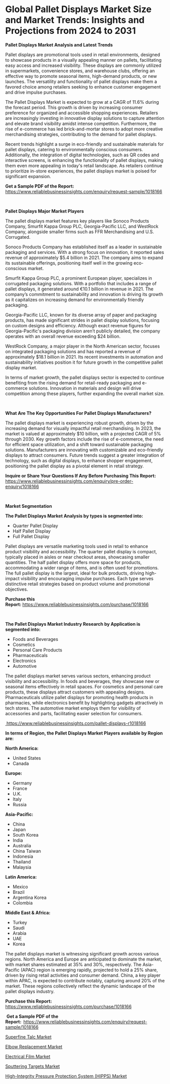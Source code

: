 <p><h1>Global Pallet Displays Market Size and Market Trends: Insights and Projections from 2024 to 2031</h1></p><p><strong>Pallet Displays Market Analysis and Latest Trends</strong></p>
<p><p>Pallet displays are promotional tools used in retail environments, designed to showcase products in a visually appealing manner on pallets, facilitating easy access and increased visibility. These displays are commonly utilized in supermarkets, convenience stores, and warehouse clubs, offering an effective way to promote seasonal items, high-demand products, or new launches. The versatility and functionality of pallet displays make them a favored choice among retailers seeking to enhance customer engagement and drive impulse purchases.</p><p>The Pallet Displays Market is expected to grow at a CAGR of 11.6% during the forecast period. This growth is driven by increasing consumer preference for organized and accessible shopping experiences. Retailers are increasingly investing in innovative display solutions to capture attention and elevate brand visibility amidst intense competition. Furthermore, the rise of e-commerce has led brick-and-mortar stores to adopt more creative merchandising strategies, contributing to the demand for pallet displays.</p><p>Recent trends highlight a surge in eco-friendly and sustainable materials for pallet displays, catering to environmentally conscious consumers. Additionally, the integration of digital technologies, such as QR codes and interactive screens, is enhancing the functionality of pallet displays, making them even more appealing in today's retail landscape. As retailers continue to prioritize in-store experiences, the pallet displays market is poised for significant expansion.</p></p>
<p><strong>Get a Sample PDF of the Report:&nbsp;</strong> <a href="https://www.reliablebusinessinsights.com/enquiry/request-sample/1018166">https://www.reliablebusinessinsights.com/enquiry/request-sample/1018166</a></p>
<p>&nbsp;</p>
<p><strong>Pallet Displays Major Market Players</strong></p>
<p><p>The pallet displays market features key players like Sonoco Products Company, Smurfit Kappa Group PLC, Georgia-Pacific LLC, and WestRock Company, alongside smaller firms such as FFR Merchandising and U.S. Corrugated.</p><p>Sonoco Products Company has established itself as a leader in sustainable packaging and services. With a strong focus on innovation, it reported sales revenue of approximately $5.4 billion in 2021. The company aims to expand its sustainable offerings, positioning itself well in the growing eco-conscious market.</p><p>Smurfit Kappa Group PLC, a prominent European player, specializes in corrugated packaging solutions. With a portfolio that includes a range of pallet displays, it generated around €10.1 billion in revenue in 2021. The company’s commitment to sustainability and innovation is driving its growth as it capitalizes on increasing demand for environmentally friendly packaging.</p><p>Georgia-Pacific LLC, known for its diverse array of paper and packaging products, has made significant strides in pallet display solutions, focusing on custom designs and efficiency. Although exact revenue figures for Georgia-Pacific's packaging division aren’t publicly detailed, the company operates with an overall revenue exceeding $24 billion.</p><p>WestRock Company, a major player in the North American sector, focuses on integrated packaging solutions and has reported a revenue of approximately $18.1 billion in 2021. Its recent investments in automation and sustainability initiatives position it for future growth in the competitive pallet display market.</p><p>In terms of market growth, the pallet displays sector is expected to continue benefiting from the rising demand for retail-ready packaging and e-commerce solutions. Innovation in materials and design will drive competition among these players, further expanding the overall market size.</p></p>
<p>&nbsp;</p>
<p><strong>What Are The Key Opportunities For Pallet Displays Manufacturers?</strong></p>
<p><p>The pallet displays market is experiencing robust growth, driven by the increasing demand for visually impactful retail merchandising. In 2023, the market is valued at approximately $10 billion, with a projected CAGR of 5% through 2030. Key growth factors include the rise of e-commerce, the need for efficient space utilization, and a shift toward sustainable packaging solutions. Manufacturers are innovating with customizable and eco-friendly displays to attract consumers. Future trends suggest a greater integration of technology, such as digital displays, to enhance shopper engagement, positioning the pallet display as a pivotal element in retail strategy.</p></p>
<p><strong>Inquire or Share Your Questions If Any Before Purchasing This Report:</strong> <a href="https://www.reliablebusinessinsights.com/enquiry/pre-order-enquiry/1018166">https://www.reliablebusinessinsights.com/enquiry/pre-order-enquiry/1018166</a></p>
<p>&nbsp;</p>
<p><strong>Market Segmentation</strong></p>
<p><strong>The Pallet Displays Market Analysis by types is segmented into:</strong></p>
<p><ul><li>Quarter Pallet Display</li><li>Half Pallet Display</li><li>Full Pallet Display</li></ul></p>
<p><p>Pallet displays are versatile marketing tools used in retail to enhance product visibility and accessibility. The quarter pallet display is compact, typically placed in aisles or near checkout areas, showcasing smaller quantities. The half pallet display offers more space for products, accommodating a wider range of items, and is often used for promotions. The full pallet display is the largest, ideal for bulk products, driving high-impact visibility and encouraging impulse purchases. Each type serves distinctive retail strategies based on product volume and promotional objectives.</p></p>
<p><strong>Purchase this Report:&nbsp;</strong><a href="https://www.reliablebusinessinsights.com/purchase/1018166">https://www.reliablebusinessinsights.com/purchase/1018166</a></p>
<p>&nbsp;</p>
<p><strong>The Pallet Displays Market Industry Research by Application is segmented into:</strong></p>
<p><ul><li>Foods and Beverages</li><li>Cosmetics</li><li>Personal Care Products</li><li>Pharmaceuticals</li><li>Electronics</li><li>Automotive</li></ul></p>
<p><p>The pallet displays market serves various sectors, enhancing product visibility and accessibility. In foods and beverages, they showcase new or seasonal items effectively in retail spaces. For cosmetics and personal care products, these displays attract customers with appealing designs. Pharmaceuticals utilize pallet displays for promoting health products in pharmacies, while electronics benefit by highlighting gadgets attractively in tech stores. The automotive market employs them for visibility of accessories and parts, facilitating easier selection for consumers.</p></p>
<p><a href="https://www.reliablebusinessinsights.com/pallet-displays-r1018166">&nbsp;https://www.reliablebusinessinsights.com/pallet-displays-r1018166</a></p>
<p><strong>In terms of Region, the Pallet Displays Market Players available by Region are:</strong></p>
<p>
    <p> <strong> North America: </strong>
        <ul>
            <li>United States</li>
            <li>Canada</li>
        </ul>
        </p> 
    <p> <strong> Europe: </strong>
        <ul>
            <li>Germany</li>
            <li>France</li>
            <li>U.K.</li>
            <li>Italy</li>
            <li>Russia</li>
        </ul>
        </p> 
    <p> <strong> Asia-Pacific: </strong>
        <ul>
            <li>China</li>
            <li>Japan</li>
            <li>South Korea</li>
            <li>India</li>
            <li>Australia</li>
            <li>China Taiwan</li>
            <li>Indonesia</li>
            <li>Thailand</li>
            <li>Malaysia</li>
        </ul>
        </p> 
    <p> <strong> Latin America: </strong>
        <ul>
            <li>Mexico</li>
            <li>Brazil</li>
            <li>Argentina Korea</li>
            <li>Colombia</li>
        </ul>
        </p> 
    <p> <strong> Middle East & Africa: </strong>
        <ul>
            <li>Turkey</li>
            <li>Saudi</li>
            <li>Arabia</li>
            <li>UAE</li>
            <li>Korea</li>
        </ul>
    </p>
    </p>
<p><p>The pallet displays market is witnessing significant growth across various regions. North America and Europe are anticipated to dominate the market, with market shares estimated at 35% and 30%, respectively. The Asia-Pacific (APAC) region is emerging rapidly, projected to hold a 25% share, driven by rising retail activities and consumer demand. China, a key player within APAC, is expected to contribute notably, capturing around 20% of the market. These regions collectively reflect the dynamic landscape of the pallet displays industry.</p></p>
<p><strong>Purchase this Report: </strong><a href="https://www.reliablebusinessinsights.com/purchase/1018166">https://www.reliablebusinessinsights.com/purchase/1018166</a></p>
<p>&nbsp;<strong>Get a Sample PDF of the Report:&nbsp;&nbsp;</strong><a href="https://www.reliablebusinessinsights.com/enquiry/request-sample/1018166">https://www.reliablebusinessinsights.com/enquiry/request-sample/1018166</a></p>
<p><strong></strong></p>
<p><p><a href="https://github.com/kathiestrine5ty/Market-Research-Report-List-1/blob/main/superfine-talc-market.md">Superfine Talc Market</a></p><p><a href="https://www.linkedin.com/pulse/exploring-elbow-replacement-market-dynamics-global-trends-future-h7qgf?trackingId=wfOJ4nohR5CWCU9EkUVyCQ%3D%3D">Elbow Replacement Market</a></p><p><a href="https://issuu.com/reportprime-2/docs/electrical-film-market-size-2030.pp_584668975930b0">Electrical Film Market</a></p><p><a href="https://issuu.com/reportprime-2/docs/sputtering-targets-market-size-2030_7e1ddcb7249aeb">Sputtering Targets Market</a></p><p><a href="https://github.com/alesiasc0na/Market-Research-Report-List-1/blob/main/high-integrity-pressure-protection-system-hipps-market.md">High-Integrity Pressure Protection System (HIPPS) Market</a></p></p>